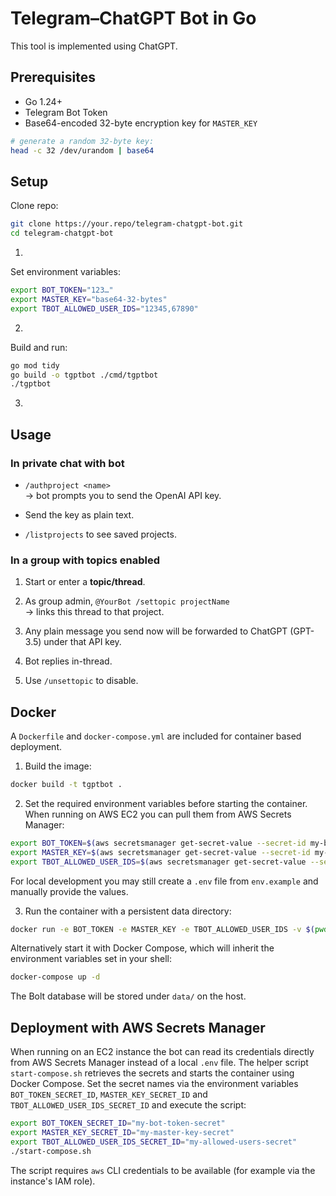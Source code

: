 # Telegram–ChatGPT Bot in Go

This tool is implemented using ChatGPT.

## Prerequisites
- Go 1.24+
- Telegram Bot Token
- Base64-encoded 32-byte encryption key for `MASTER_KEY`

```bash
# generate a random 32-byte key:
head -c 32 /dev/urandom | base64
```

## Setup

Clone repo:

```bash
git clone https://your.repo/telegram-chatgpt-bot.git
cd telegram-chatgpt-bot
```

1.

Set environment variables:

```bash
export BOT_TOKEN="123…"
export MASTER_KEY="base64-32-bytes"
export TBOT_ALLOWED_USER_IDS="12345,67890"
```

2.

Build and run:

```bash
go mod tidy
go build -o tgptbot ./cmd/tgptbot
./tgptbot
```

3.

## Usage

### In private chat with bot

* `/authproject <name>`  
   → bot prompts you to send the OpenAI API key.

* Send the key as plain text.

* `/listprojects` to see saved projects.

### In a group with topics enabled

1. Start or enter a **topic/thread**.

2. As group admin, `@YourBot /settopic projectName`  
    → links this thread to that project.

3. Any plain message you send now will be forwarded to ChatGPT (GPT-3.5) under that API key.

4. Bot replies in-thread.

5. Use `/unsettopic` to disable.

## Docker

A `Dockerfile` and `docker-compose.yml` are included for container based deployment.

1. Build the image:

```bash
docker build -t tgptbot .
```

2. Set the required environment variables before starting the container. When
running on AWS EC2 you can pull them from AWS Secrets Manager:

```bash
export BOT_TOKEN=$(aws secretsmanager get-secret-value --secret-id my-bot-token --query SecretString --output text)
export MASTER_KEY=$(aws secretsmanager get-secret-value --secret-id my-master-key --query SecretString --output text)
export TBOT_ALLOWED_USER_IDS=$(aws secretsmanager get-secret-value --secret-id my-allowed-users --query SecretString --output text)
```

For local development you may still create a `.env` file from `env.example` and
manually provide the values.

3. Run the container with a persistent data directory:

```bash
docker run -e BOT_TOKEN -e MASTER_KEY -e TBOT_ALLOWED_USER_IDS -v $(pwd)/data:/data tgptbot
```

Alternatively start it with Docker Compose, which will inherit the environment
variables set in your shell:

```bash
docker-compose up -d
```

The Bolt database will be stored under `data/` on the host.

## Deployment with AWS Secrets Manager

When running on an EC2 instance the bot can read its credentials directly from
AWS Secrets Manager instead of a local `.env` file. The helper script
`start-compose.sh` retrieves the secrets and starts the container using
Docker Compose. Set the secret names via the environment variables
`BOT_TOKEN_SECRET_ID`, `MASTER_KEY_SECRET_ID` and `TBOT_ALLOWED_USER_IDS_SECRET_ID` and execute the script:

```bash
export BOT_TOKEN_SECRET_ID="my-bot-token-secret"
export MASTER_KEY_SECRET_ID="my-master-key-secret"
export TBOT_ALLOWED_USER_IDS_SECRET_ID="my-allowed-users-secret"
./start-compose.sh
```

The script requires `aws` CLI credentials to be available (for example via the
instance's IAM role).


